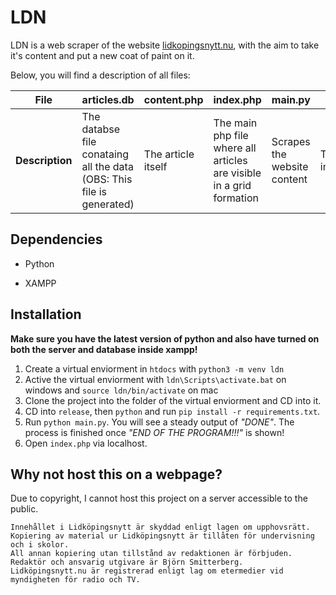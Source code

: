 
# LDN
LDN is a web scraper of the website [lidkopingsnytt.nu](https://www.lidkopingsnytt.nu/), with the aim to take it's content and put a new coat of paint on it.

Below, you will find a description of all files:
  
| **File** | articles.db | content.php | index.php | main.py | sqllite.py | mansonry.js |
|---|---|---|---|---|---|---|
| **Description** | The databse file conataing all the data (OBS: This file is generated)| The article itself | The main php file where all articles are visible in a grid formation | Scrapes the website content | The database implementation | Used by index.php to make the grid formation |


### 


  

## Dependencies

* Python

* XAMPP

  

## Installation
**Make sure you have the latest version of python and also have turned on both the server and database inside xampp!**

1. Create a virtual enviorment in `htdocs` with `python3 -m venv ldn`
2. Active the virtual enviorment with `ldn\Scripts\activate.bat` on windows and `source ldn/bin/activate` on mac
3. Clone the project into the folder of the virtual enviorment and CD into it.
4. CD into `release`, then `python` and run `pip install -r requirements.txt`.
5. Run `python main.py`. You will see a steady output of *"DONE"*. The process is finished once *"END OF THE PROGRAM!!!"* is shown!
6. Open `index.php` via localhost.

## Why not host this on a webpage?
Due to copyright, I cannot host this project on a server accessible to the public.

```
Innehållet i Lidköpingsnytt är skyddad enligt lagen om upphovsrätt.
Kopiering av material ur Lidköpingsnytt är tillåten för undervisning och i skolor.
All annan kopiering utan tillstånd av redaktionen är förbjuden.
Redaktör och ansvarig utgivare är Björn Smitterberg.
Lidköpingsnytt.nu är registrerad enligt lag om etermedier vid myndigheten för radio och TV.
```


